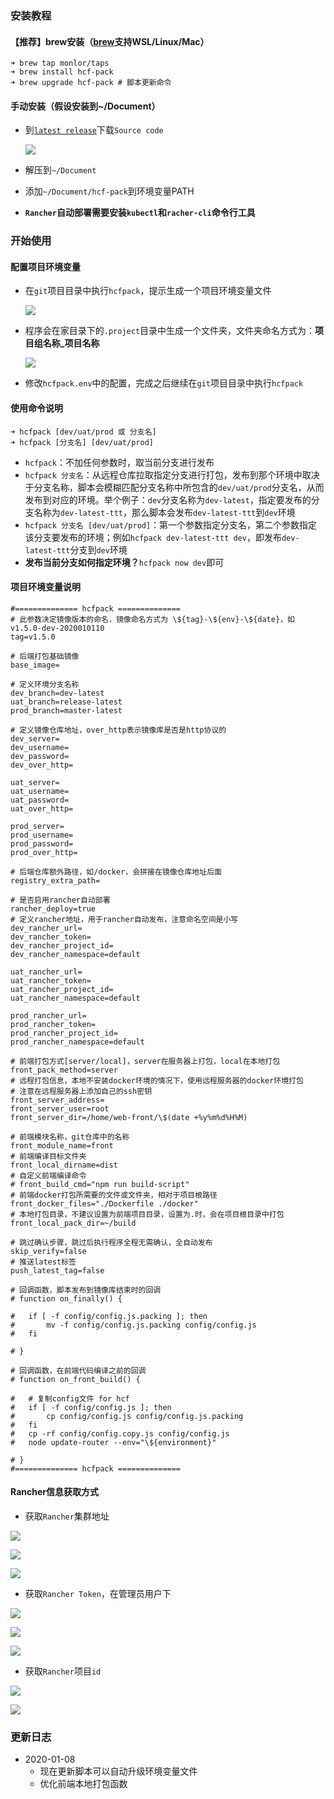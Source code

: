 ### 安装教程

#### 【推荐】brew安装（[brew](https://brew.sh/index_zh-cn)支持WSL/Linux/Mac）

```
➜ brew tap monlor/taps
➜ brew install hcf-pack
➜ brew upgrade hcf-pack # 脚本更新命令
```

#### 手动安装（假设安装到~/Document）

* 到[`latest release`](https://github.com/monlor/hcf-pack/releases/latest)下载`Source code`

  ![](https://file.monlor.com/img/20200106160711.png)

* 解压到`~/Document`

* 添加`~/Document/hcf-pack`到环境变量PATH

* **`Rancher`自动部署需要安装`kubectl`和`racher-cli`命令行工具**

### 开始使用

#### 配置项目环境变量

* 在`git`项目目录中执行`hcfpack`，提示生成一个项目环境变量文件

  ![](https://file.monlor.com/img/20200106161737.png)

* 程序会在家目录下的`.project`目录中生成一个文件夹，文件夹命名方式为：**项目组名称_项目名称**

  ![](https://file.monlor.com/img/20200106161913.png)

* 修改`hcfpack.env`中的配置，完成之后继续在`git`项目目录中执行`hcfpack`

#### 使用命令说明

```
➜ hcfpack [dev/uat/prod 或 分支名]
➜ hcfpack [分支名] [dev/uat/prod]
```

* `hcfpack`：不加任何参数时，取当前分支进行发布
* `hcfpack 分支名`：从远程仓库拉取指定分支进行打包，发布到那个环境中取决于分支名称，脚本会模糊匹配分支名称中所包含的`dev/uat/prod`分支名，从而发布到对应的环境。举个例子：`dev`分支名称为`dev-latest`，指定要发布的分支名称为`dev-latest-ttt`，那么脚本会发布`dev-latest-ttt`到`dev`环境
* `hcfpack 分支名 [dev/uat/prod]`：第一个参数指定分支名，第二个参数指定该分支要发布的环境；例如`hcfpack dev-latest-ttt dev`，即发布`dev-latest-ttt`分支到`dev`环境
* **发布当前分支如何指定环境？**`hcfpack now dev`即可

#### 项目环境变量说明

```
#============== hcfpack ==============
# 此参数决定镜像版本的命名，镜像命名方式为 \${tag}-\${env}-\${date}，如 v1.5.0-dev-2020010110
tag=v1.5.0

# 后端打包基础镜像
base_image=

# 定义环境分支名称
dev_branch=dev-latest
uat_branch=release-latest
prod_branch=master-latest

# 定义镜像仓库地址，over_http表示镜像库是否是http协议的
dev_server=
dev_username=
dev_password=
dev_over_http=

uat_server=
uat_username=
uat_password=
uat_over_http=

prod_server=
prod_username=
prod_password=
prod_over_http=

# 后端仓库额外路径，如/docker，会拼接在镜像仓库地址后面
registry_extra_path=

# 是否启用rancher自动部署
rancher_deploy=true
# 定义rancher地址，用于rancher自动发布，注意命名空间是小写
dev_rancher_url=
dev_rancher_token=
dev_rancher_project_id=
dev_rancher_namespace=default

uat_rancher_url=
uat_rancher_token=
uat_rancher_project_id=
uat_rancher_namespace=default

prod_rancher_url=
prod_rancher_token=
prod_rancher_project_id=
prod_rancher_namespace=default

# 前端打包方式[server/local]，server在服务器上打包，local在本地打包
front_pack_method=server
# 远程打包信息，本地不安装docker环境的情况下，使用远程服务器的docker环境打包
# 注意在远程服务器上添加自己的ssh密钥
front_server_address=
front_server_user=root
front_server_dir=/home/web-front/\$(date +%y%m%d%H%M)

# 前端模块名称，git仓库中的名称
front_module_name=front
# 前端编译目标文件夹
front_local_dirname=dist
# 自定义前端编译命令
# front_build_cmd="npm run build-script"
# 前端docker打包所需要的文件或文件夹，相对于项目根路径
front_docker_files="./Dockerfile ./docker"
# 本地打包目录，不建议设置为前端项目目录，设置为.时，会在项目根目录中打包
front_local_pack_dir=~/build

# 跳过确认步骤，跳过后执行程序全程无需确认，全自动发布
skip_verify=false
# 推送latest标签
push_latest_tag=false

# 回调函数，脚本发布到镜像库结束时的回调
# function on_finally() {

# 	if [ -f config/config.js.packing ]; then
# 		mv -f config/config.js.packing config/config.js
# 	fi

# }

# 回调函数，在前端代码编译之前的回调
# function on_front_build() {

# 	# 复制config文件 for hcf
# 	if [ -f config/config.js ]; then
# 		cp config/config.js config/config.js.packing
# 	fi
# 	cp -rf config/config.copy.js config/config.js
# 	node update-router --env="\${environment}"

# }
#============== hcfpack ==============
```

#### Rancher信息获取方式

* 获取`Rancher`集群地址

![](https://file.monlor.com/img/20200106164900.png)

![](https://file.monlor.com/img/20200106164930.png)

![](https://file.monlor.com/img/20200106165010.png)

* 获取`Rancher Token`，在管理员用户下

![](https://file.monlor.com/img/20200106165108.png)

![](https://file.monlor.com/img/20200106165146.png)

![](https://file.monlor.com/img/20200106165246.png)

* 获取`Rancher`项目`id`

![](https://file.monlor.com/img/20200106165403.png)

![](https://file.monlor.com/img/20200106165459.png)

### 更新日志

* 2020-01-08
  * 现在更新脚本可以自动升级环境变量文件
  * 优化前端本地打包函数

